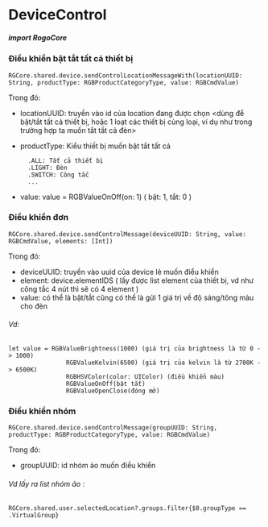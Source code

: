 

# DeviceControl

##### import RogoCore

### Điều khiển bật tắt tất cả thiết bị
```
RGCore.shared.device.sendControlLocationMessageWith(locationUUID: String, productType: RGBProductCategoryType, value: RGBCmdValue)
```
Trong đó:
 
- locationUUID: truyền vào id của location đang được chọn <dùng để bật/tắt tất cả thiết bị, hoặc 1 loạt các thiết bị cùng loại, ví dụ như trong trường hợp ta muốn tắt tất cả đèn>

- productType: Kiểu thiết bị muốn bật tắt tất cả
        
        .ALL: Tất cả thiết bị
        .LIGHT: Đèn
        .SWITCH: Công tắc
        ...
- value: value = RGBValueOnOff(on: 1) ( bật: 1, tắt: 0 )

### Điều khiển đơn
```
RGCore.shared.device.sendControlMessage(deviceUUID: String, value: RGBCmdValue, elements: [Int])
```
Trong đó:

- deviceUUID: truyền vào uuid của device lẻ muốn điểu khiển
- element: device.elementIDS ( lấy được list element của thiết bị, vd như công tắc 4 nút thì sẽ có 4 element )
- value: có thể là bật/tắt cũng có thể là gửi 1 giá trị về độ sáng/tông màu cho đèn
###### Vd: 
```
let value = RGBValueBrightness(1000) (giá trị của brightness là từ 0 -> 1000)
                RGBValueKelvin(6500) (giá trị của kelvin là từ 2700K -> 6500K)
                RGBHSVColor(color: UIColor) (điều khiển màu)
                RGBValueOnOff(bật tắt)
                RGBValueOpenClose(đóng mở)
```
### Điều khiển nhóm
```
RGCore.shared.device.sendControlMessage(groupUUID: String, productType: RGBProductCategoryType, value: RGBCmdValue)
```
Trong đó:
- groupUUID: id nhóm ảo muốn điều khiển 
###### Vd lấy ra list nhóm ảo : 
```
RGCore.shared.user.selectedLocation?.groups.filter{$0.groupType == .VirtualGroup}
```
